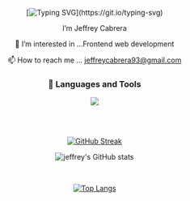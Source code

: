  
 <div align="center">
 
 [![Typing SVG](https://readme-typing-svg.herokuapp.com?font=Prompt&size=30&pause=1000&color=2A5EDE&center=true&vCenter=true&width=435&lines=Hello%2C+There+👋!;Nice+to+meet+you!)](https://git.io/typing-svg)
 
 
 I’m Jeffrey Cabrera
          
 👀 I’m interested in ...Frontend web development 
          
 📫 How to reach me ... jeffreycabrera93@gmail.com

### 🧰 Languages and Tools
 
<p align="center">
  <a href="https://skillicons.dev">
    <img src="https://skillicons.dev/icons?i=html,css,javascript,jquery,java,mysql,spring,stackoverflow,bootstrap,codepen,discord,idea,linkedin,ts&perline=7" />
  </a>
</p>

 
 
          
<br><br>
          
[![GitHub Streak](https://github-readme-streak-stats.herokuapp.com?user=jeffrey840&theme=horizon&border_radius=5&background=FF2D2D00&border=FFFFFF&stroke=FFFFFF&ring=2A5EDE&fire=396D76&currStreakNum=396D76&sideNums=396D76&currStreakLabel=2A5EDE&sideLabels=2A5EDE&dates=396D76)](https://git.io/streak-stats) 
 
 
 ![jeffrey's GitHub stats](https://github-readme-stats.vercel.app/api?username=jeffrey840&show_icons=true&theme=transparent)
 
 <br>
 

[![Top Langs](https://github-readme-stats.vercel.app/api/top-langs/?username=jeffrey840&layout=compact&theme=transparent&env=PAT_1)](https://github.com/jeffrey840)
 
<div>
          
